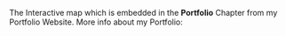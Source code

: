 The Interactive map which is embedded in the **Portfolio** Chapter from my Portfolio Website.
More info about my Portfolio: <link>